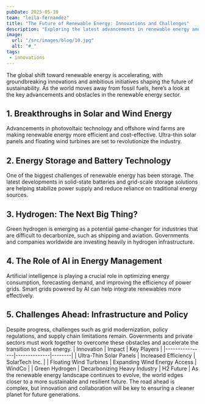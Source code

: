 ```yaml
---
pubDate: 2025-05-10
team: "leila-fernandez"
title: "The Future of Renewable Energy: Innovations and Challenges"
description: "Exploring the latest advancements in renewable energy and the challenges that lie ahead for a sustainable future."
image:
  url: "/src/images/blog/10.jpg"
  alt: "#_"
tags: 
 - innovations
---
```


The global shift toward renewable energy is accelerating, with groundbreaking innovations and ambitious initiatives shaping the future of sustainability. As the world moves away from fossil fuels, here’s a look at the key advancements and obstacles in the renewable energy sector.

## 1. Breakthroughs in Solar and Wind Energy

Advancements in photovoltaic technology and offshore wind farms are making renewable energy more efficient and cost-effective. Ultra-thin solar panels and floating wind turbines are set to revolutionize the industry.

## 2. Energy Storage and Battery Technology

One of the biggest challenges of renewable energy has been storage. The latest developments in solid-state batteries and grid-scale storage solutions are helping stabilize power supply and reduce reliance on traditional energy sources.

## 3. Hydrogen: The Next Big Thing?

Green hydrogen is emerging as a potential game-changer for industries that are difficult to decarbonize, such as shipping and aviation. Governments and companies worldwide are investing heavily in hydrogen infrastructure.

## 4. The Role of AI in Energy Management

Artificial intelligence is playing a crucial role in optimizing energy consumption, forecasting demand, and improving the efficiency of power grids. Smart grids powered by AI can help integrate renewables more effectively.

## 5. Challenges Ahead: Infrastructure and Policy

Despite progress, challenges such as grid modernization, policy regulations, and supply chain limitations remain. Governments and private sectors must work together to overcome these obstacles and accelerate the transition to clean energy.
| Innovation | Impact | Key Players |
|----------------|--------------|--------|
| Ultra-Thin Solar Panels | Increased Efficiency | SolarTech Inc. |
| Floating Wind Turbines | Expanding Wind Energy Access | WindCo |
| Green Hydrogen | Decarbonizing Heavy Industry | H2 Future |
As the renewable energy landscape continues to evolve, the world edges closer to a more sustainable and resilient future. The road ahead is complex, but innovation and collaboration will be key to ensuring a cleaner planet for future generations.
